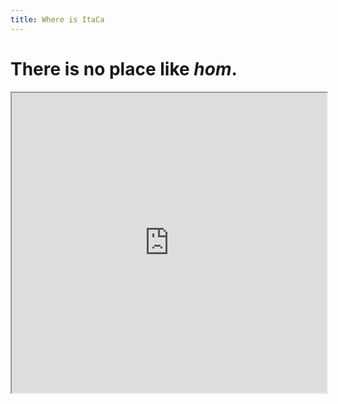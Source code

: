 ```yaml
---
title: Where is ItaCa
---
```


# There is no place like _hom_. 
<!-- blue dots: ItaCa citizens
red dots: places with some italian category theorists in it
black dots: places with some category theory in it
 -->

<!-- E' il caso di inserire tanta gente?
Also, cosa dite del file itaca.json che contiene nomi e affiliazioni di
tutti i sottoscriventi al google group? Ovviamente quella lista non è da divulgare.
Ma possiamo usarla per determinare le coordinate delle varie ubicazioni.
 -->

<iframe src="https://www.google.com/maps/d/u/0/embed?mid=1nJatvBrmpbiKkBFN9nTUkm7a-r0XdQ0e" width="100%" height="480"></iframe>
